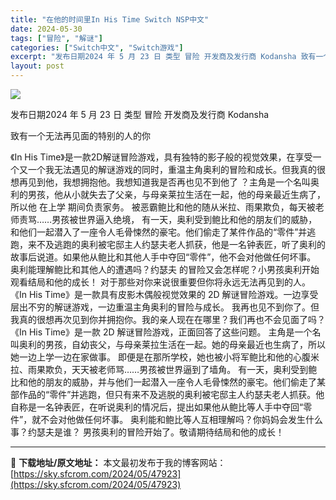 ```yaml
---
title: "在他的时间里In His Time Switch NSP中文"
date: 2024-05-30
tags: ["冒险", "解谜"]
categories: ["Switch中文", "Switch游戏"]
excerpt: "发布日期2024 年 5 月 23 日 类型 冒险 开发商及发行商 Kodansha 致有一个无法再见面的特别的人的你 《In His Time》是一款2D解谜冒险游戏，具有独特的影子般的视觉效果，在享受一个又一个我无法遇见的解谜游戏的同时，重温主角奥利的冒险和成长。但我真的很想再见到他，我想拥抱他&hellip;"
layout: post
---
```


<img src="https://sky.sfcrom.com/wp-content/uploads/2024/05/2024053005054774.jpg" />

发布日期2024 年 5 月 23 日
类型 冒险
开发商及发行商 Kodansha

致有一个无法再见面的特别的人的你

《In His Time》是一款2D解谜冒险游戏，具有独特的影子般的视觉效果，在享受一个又一个我无法遇见的解谜游戏的同时，重温主角奥利的冒险和成长。但我真的很想再见到他，我想拥抱他。我想知道我是否再也见不到他了
？主角是一个名叫奥利的男孩，他从小就失去了父亲，与母亲莱拉生活在一起，他的母亲最近生病了，所以他 在上学
期间负责家务。
被恶霸鲍比和他的随从米拉、雨果欺负，每天被老师责骂……男孩被世界逼入绝境，
有一天，奥利受到鲍比和他的朋友们的威胁，和他们一起潜入了一座令人毛骨悚然的豪宅。他们偷走了某件作品的“零件”并逃跑，来不及逃跑的奥利被宅邸主人约瑟夫老人抓获，他是一名钟表匠，听了奥利的故事后说道。如果他从鲍比和其他人手中夺回“零件”，他不会对他做任何坏事。
奥利能理解鲍比和其他人的遭遇吗？约瑟夫
的冒险又会怎样呢？小男孩奥利开始观看结局和他的成长！
对于那些对你来说很重要但你将永远无法再见到的人。
《In His Time》是一款具有皮影木偶般视觉效果的 2D 解谜冒险游戏。一边享受层出不穷的解谜游戏，一边重温主角奥利的冒险与成长。
我再也见不到你了。但我真的很想再次见到你并拥抱你。我的亲人现在在哪里？我们再也不会见面了吗？
《In His Time》是一款 2D 解谜冒险游戏，正面回答了这些问题。
主角是一个名叫奥利的男孩，自幼丧父，与母亲莱拉生活在一起。她的母亲最近也生病了，所以她一边上学一边在家做事。
即便是在那所学校，她也被小将军鲍比和他的心腹米拉、雨果欺负，天天被老师骂……男孩被世界逼到了墙角。
有一天，奥利受到鲍比和他的朋友的威胁，并与他们一起潜入一座令人毛骨悚然的豪宅。他们偷走了某部作品的“零件”并逃跑，但只有来不及逃脱的奥利被宅邸主人约瑟夫老人抓获。他自称是一名钟表匠，在听说奥利的情况后，提出如果他从鲍比等人手中夺回“零件”，就不会对他做任何坏事。
奥利能和鲍比等人互相理解吗？你妈妈会发生什么事？约瑟夫是谁？
男孩奥利的冒险开始了。敬请期待结局和他的成长！

---
📖 **下载地址/原文地址：** 本文最初发布于我的博客网站：[https://sky.sfcrom.com/2024/05/47923](https://sky.sfcrom.com/2024/05/47923)
